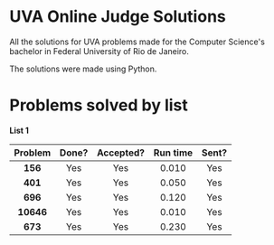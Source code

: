 # UVA Online Judge Solutions

All the solutions for UVA problems made for the Computer Science's bachelor in Federal University of Rio de Janeiro.

The solutions were made using Python.

# Problems solved by list

**List 1**

|  Problem  | Done? | Accepted? | Run time | Sent? |
| :-------: | :---: | :-------: | :------: | :---: |
|  **156**  |  Yes  |    Yes    |  0.010   |  Yes  |
|  **401**  |  Yes  |    Yes    |  0.050   |  Yes  |
|  **696**  |  Yes  |    Yes    |  0.120   |  Yes  |
| **10646** |  Yes  |    Yes    |  0.010   |  Yes  |
|  **673**  |  Yes  |    Yes    |  0.230   |  Yes  |
